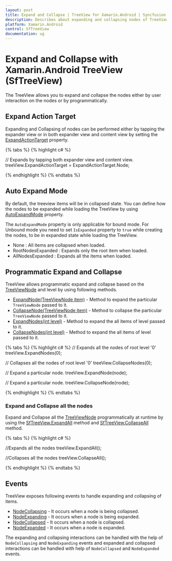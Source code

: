 ```yaml
---
layout: post
title: Expand and Collapse | TreeView for Xamarin.Android | Syncfusion
description: Describes about expanding and collapsing nodes of TreeView in xamarin.android. It also explains about events associated with expanding and collapsing.
platform: Xamarin.Android
control: SfTreeView
documentation: ug
---
```


# Expand and Collapse with Xamarin.Android TreeView (SfTreeView) 

The TreeView allows you to expand and collapse the nodes either by user interaction on the nodes or by programmatically. 

##  Expand Action Target

 Expanding and Collapsing of nodes can be performed either by tapping the expander view or in both expander view and content view by setting the [ExpandActionTarget](https://help.syncfusion.com/cr/xamarin-android/Syncfusion.SfTreeView.Android~Syncfusion.Android.TreeView.SfTreeView~ExpandActionTarget.html) property.

{% tabs %}
{% highlight c# %}

// Expands by tapping both expander view and content view.
treeView.ExpandActionTarget = ExpandActionTarget.Node;

{% endhighlight %}
{% endtabs %}

## Auto Expand Mode

By default, the treeview items will be in collapsed state. You can define how the nodes to be expanded while loading the TreeView by using [AutoExpandMode](https://help.syncfusion.com/cr/xamarin-android/Syncfusion.SfTreeView.Android~Syncfusion.Android.TreeView.SfTreeView~AutoExpandMode.html) property.

The `AutoExpandMode` property is only applicable for bound mode. For Unbound mode you need to set `IsExpanded` property to `true` while creating the nodes, to be in expanded state while loading the TreeView.

* None : All items are collapsed when loaded.
* RootNodesExpanded : Expands only the root item when loaded.
* AllNodesExpanded : Expands all the items when loaded.

## Programmatic Expand and Collapse

TreeView allows programmatic expand and collapse based on the [TreeViewNode](https://help.syncfusion.com/cr/xamarin-android/Syncfusion.SfTreeView.Android~Syncfusion.TreeView.Engine.TreeViewNode.html) and level by using following methods.

* [ExpandNode(TreeViewNode item)](https://help.syncfusion.com/cr/xamarin-android/Syncfusion.SfTreeView.Android~Syncfusion.Android.TreeView.SfTreeView~ExpandNode.html) - Method to expand the particular `TreeViewNode` passed to it.
* [CollapseNode(TreeViewNode item)](https://help.syncfusion.com/cr/xamarin-android/Syncfusion.SfTreeView.Android~Syncfusion.Android.TreeView.SfTreeView~CollapseNode.html) - Method to collapse the particular `TreeViewNode` passed to it.
* [ExpandNodes(int level)](https://help.syncfusion.com/cr/xamarin-android/Syncfusion.SfTreeView.Android~Syncfusion.Android.TreeView.SfTreeView~ExpandNodes.html) - Method to expand the all items of level passed to it.
* [CollapseNodes(int level)](https://help.syncfusion.com/cr/xamarin-android/Syncfusion.SfTreeView.Android~Syncfusion.Android.TreeView.SfTreeView~CollapseNodes.html) - Method to expand the all items of level passed to it.

{% tabs %}
{% highlight c# %}
// Expands all the nodes of root level '0'
treeView.ExpandNodes(0);

// Collapses all the nodes of root level '0'
treeView.CollapseNodes(0);

// Expand a particular node.
treeView.ExpandNode(node);

// Expand a particular node.
treeView.CollapseNode(node);

{% endhighlight %}
{% endtabs %}

### Expand and Collapse all the nodes

Expand and Collapse all the [TreeViewNode](https://help.syncfusion.com/cr/cref_files/xamarin/Syncfusion.SfTreeView.XForms~Syncfusion.TreeView.Engine.TreeViewNode.html) programmatically at runtime by using the [SfTreeView.ExpandAll](https://help.syncfusion.com/cr/cref_files/xamarin-android/Syncfusion.SfTreeView.Android~Syncfusion.Android.TreeView.SfTreeView~ExpandAll.html) method and [SfTreeView.CollapseAll](https://help.syncfusion.com/cr/cref_files/xamarin-android/Syncfusion.SfTreeView.Android~Syncfusion.Android.TreeView.SfTreeView~CollapseAll.html) method.

{% tabs %}
{% highlight c# %}

//Expands all the nodes
treeView.ExpandAll();

//Collapses all the nodes
treeView.CollapseAll();

{% endhighlight %}
{% endtabs %}

## Events

TreeView exposes following events to handle expanding and collapsing of items.

* [NodeCollapsing](https://help.syncfusion.com/cr/xamarin-android/Syncfusion.SfTreeView.Android~Syncfusion.Android.TreeView.SfTreeView~NodeCollapsing_EV.html) - It occurs when a node is being collapsed.
* [NodeExpanding](https://help.syncfusion.com/cr/xamarin-android/Syncfusion.SfTreeView.Android~Syncfusion.Android.TreeView.SfTreeView~NodeExpanding_EV.html) - It occurs when a node is being expanded.
* [NodeCollapsed](https://help.syncfusion.com/cr/xamarin-android/Syncfusion.SfTreeView.Android~Syncfusion.Android.TreeView.SfTreeView~NodeCollapsed_EV.html) - It occurs when a node is collapsed.
* [NodeExpanded](https://help.syncfusion.com/cr/xamarin-android/Syncfusion.SfTreeView.Android~Syncfusion.Android.TreeView.SfTreeView~NodeExpanded_EV.html) - It occurs when a node is expanded.

The expanding and collapsing interactions can be handled with the help of `NodeCollapsing` and `NodeExpanding` events and expanded and collapsed interactions can be handled with help of `NodeCollapsed` and `NodeExpanded` events.